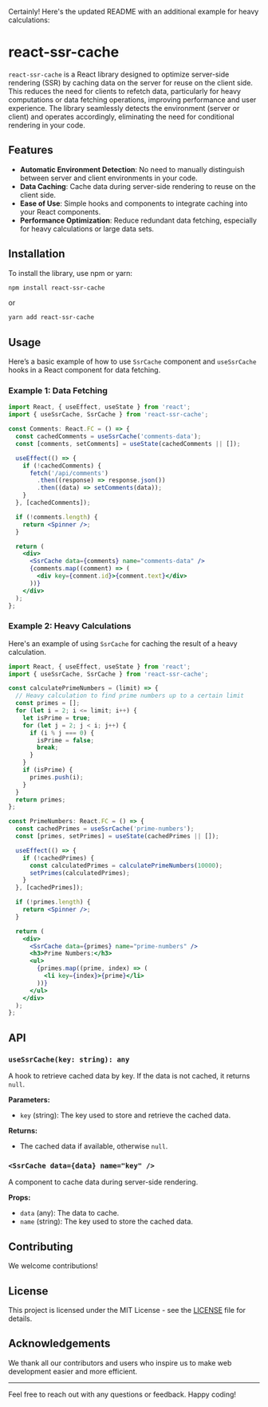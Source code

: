 Certainly! Here's the updated README with an additional example for heavy calculations:

# react-ssr-cache

`react-ssr-cache` is a React library designed to optimize server-side rendering (SSR) by caching data on the server for reuse on the client side. This reduces the need for clients to refetch data, particularly for heavy computations or data fetching operations, improving performance and user experience. The library seamlessly detects the environment (server or client) and operates accordingly, eliminating the need for conditional rendering in your code.

## Features

- **Automatic Environment Detection**: No need to manually distinguish between server and client environments in your code.
- **Data Caching**: Cache data during server-side rendering to reuse on the client side.
- **Ease of Use**: Simple hooks and components to integrate caching into your React components.
- **Performance Optimization**: Reduce redundant data fetching, especially for heavy calculations or large data sets.

## Installation

To install the library, use npm or yarn:

```bash
npm install react-ssr-cache
```

or

```bash
yarn add react-ssr-cache
```

## Usage

Here’s a basic example of how to use `SsrCache` component and `useSsrCache` hooks in a React component for data fetching.

### Example 1: Data Fetching

```jsx
import React, { useEffect, useState } from 'react';
import { useSsrCache, SsrCache } from 'react-ssr-cache';

const Comments: React.FC = () => {
  const cachedComments = useSsrCache('comments-data');
  const [comments, setComments] = useState(cachedComments || []);

  useEffect(() => {
    if (!cachedComments) {
      fetch('/api/comments')
        .then((response) => response.json())
        .then((data) => setComments(data));
    }
  }, [cachedComments]);

  if (!comments.length) {
    return <Spinner />;
  }

  return (
    <div>
      <SsrCache data={comments} name="comments-data" />
      {comments.map((comment) => (
        <div key={comment.id}>{comment.text}</div>
      ))}
    </div>
  );
};
```

### Example 2: Heavy Calculations

Here's an example of using `SsrCache` for caching the result of a heavy calculation.

```jsx
import React, { useEffect, useState } from 'react';
import { useSsrCache, SsrCache } from 'react-ssr-cache';

const calculatePrimeNumbers = (limit) => {
  // Heavy calculation to find prime numbers up to a certain limit
  const primes = [];
  for (let i = 2; i <= limit; i++) {
    let isPrime = true;
    for (let j = 2; j < i; j++) {
      if (i % j === 0) {
        isPrime = false;
        break;
      }
    }
    if (isPrime) {
      primes.push(i);
    }
  }
  return primes;
};

const PrimeNumbers: React.FC = () => {
  const cachedPrimes = useSsrCache('prime-numbers');
  const [primes, setPrimes] = useState(cachedPrimes || []);

  useEffect(() => {
    if (!cachedPrimes) {
      const calculatedPrimes = calculatePrimeNumbers(10000);
      setPrimes(calculatedPrimes);
    }
  }, [cachedPrimes]);

  if (!primes.length) {
    return <Spinner />;
  }

  return (
    <div>
      <SsrCache data={primes} name="prime-numbers" />
      <h3>Prime Numbers:</h3>
      <ul>
        {primes.map((prime, index) => (
          <li key={index}>{prime}</li>
        ))}
      </ul>
    </div>
  );
};
```

## API

### `useSsrCache(key: string): any`

A hook to retrieve cached data by key. If the data is not cached, it returns `null`.

**Parameters:**
- `key` (string): The key used to store and retrieve the cached data.

**Returns:**
- The cached data if available, otherwise `null`.

### `<SsrCache data={data} name="key" />`

A component to cache data during server-side rendering.

**Props:**
- `data` (any): The data to cache.
- `name` (string): The key used to store the cached data.

## Contributing

We welcome contributions!

## License

This project is licensed under the MIT License - see the [LICENSE](LICENSE) file for details.

## Acknowledgements

We thank all our contributors and users who inspire us to make web development easier and more efficient.

---

Feel free to reach out with any questions or feedback. Happy coding!